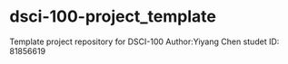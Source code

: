 # dsci-100-project_template
Template project repository for DSCI-100
Author:Yiyang Chen 
studet ID: 81856619
